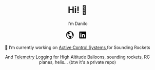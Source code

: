 <h1 align='center'> Hi! 👋 </h1>
<p align='center'>I'm Danilo</p>

<p align='center'>
<a href="http://daniloonspace.com"><img height="30" src="https://raw.githubusercontent.com/ndanilo8/ndanilo8/master/icons/md-globe.png"></a>&nbsp;&nbsp;
<a href="https://www.linkedin.com/in/danilo-nascimento-501b50204/"><img height="30" src="https://raw.githubusercontent.com/ndanilo8/ndanilo8/master/icons/logo-linkedin.png"></a>&nbsp;&nbsp;
</p>


<p align='center'>🔭 I’m currently working on <a href="https://github.com/ndanilo8/GNC-model-rocket" target="_blank" rel="noopener noreferrer">Active Control Systems </a>for Sounding Rockets</p>
<p align='center'>And <a href="https://github.com/ndanilo8/AvionicsTelemetryLogger" target="_blank" rel="noopener noreferrer">Telemetry Logging</a> for High Altitude Balloons, sounding rockets, RC planes, helis... (btw it's a private repo)</p>
<!--
**ndanilo8/ndanilo8** is a ✨ _special_ ✨ repository because its `README.md` (this file) appears on your GitHub profile.

Here are some ideas to get you started:

- 🔭 I’m currently working on ...
- 🌱 I’m currently learning ...
- 👯 I’m looking to collaborate on ...
- 🤔 I’m looking for help with ...
- 💬 Ask me about ...
- 📫 How to reach me: ...
- 😄 Pronouns: ...
- ⚡ Fun fact: ...
-->
